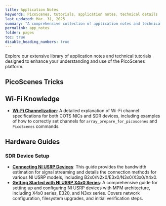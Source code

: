 ```yaml
---
title: Application Notes
keywords: PicoScenes, tutorials, application notes, technical details
last_updated: Mar. 31, 2025
summary: "A comprehensive collection of application notes and technical tutorials for PicoScenes platform."
permalink: app_notes
folder: pages
toc: true
disable_heading_numbers: true
---
```


Explore our extensive library of application notes and technical tutorials designed to enhance your understanding and use of the PicoScenes platform.



## PicoScenes Tricks


## Wi-Fi Knowledge

- **[Wi-Fi Channelization](channels)**: A detailed explanation of Wi-Fi channel specifications for both COTS NICs and SDR devices, including examples of how to correctly set channels for `array_prepare_for_picoscenes` and `PicoScenes` commands.

## Hardware Guides

### SDR Device Setup
- **[Connecting NI USRP Devices](connect-usrp)**: This guide provides the bandwidth estimation for signal streaming and details the connection methods for various NI USRP models, including B2x0/N2x0/E3x0/N3x0/X3x0/X4x0.
- **[Getting Started with NI USRP X4x0 Series](x4x0-and-other-mpm-get-started)**: A comprehensive guide for setting up and configuring NI USRP devices with MPM architecture, including X4x0 series, E320, and N3xx series. Covers network configuration, filesystem upgrades, and initial verification steps.
